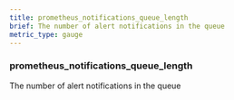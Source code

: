 ```yaml
---
title: prometheus_notifications_queue_length
brief: The number of alert notifications in the queue
metric_type: gauge
---
```

### prometheus_notifications_queue_length

The number of alert notifications in the queue